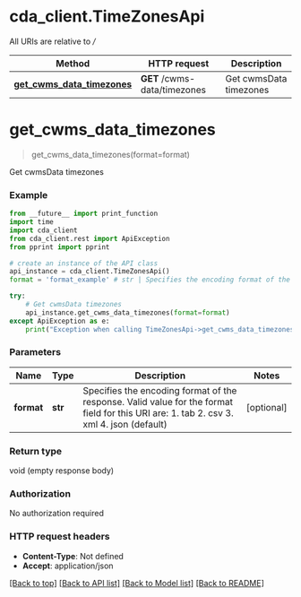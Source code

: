 # cda_client.TimeZonesApi

All URIs are relative to */*

Method | HTTP request | Description
------------- | ------------- | -------------
[**get_cwms_data_timezones**](TimeZonesApi.md#get_cwms_data_timezones) | **GET** /cwms-data/timezones | Get cwmsData timezones

# **get_cwms_data_timezones**
> get_cwms_data_timezones(format=format)

Get cwmsData timezones

### Example
```python
from __future__ import print_function
import time
import cda_client
from cda_client.rest import ApiException
from pprint import pprint

# create an instance of the API class
api_instance = cda_client.TimeZonesApi()
format = 'format_example' # str | Specifies the encoding format of the response. Valid value for the format field for this URI are:  1. tab  2. csv   3. xml  4. json (default) (optional)

try:
    # Get cwmsData timezones
    api_instance.get_cwms_data_timezones(format=format)
except ApiException as e:
    print("Exception when calling TimeZonesApi->get_cwms_data_timezones: %s\n" % e)
```

### Parameters

Name | Type | Description  | Notes
------------- | ------------- | ------------- | -------------
 **format** | **str**| Specifies the encoding format of the response. Valid value for the format field for this URI are:  1. tab  2. csv   3. xml  4. json (default) | [optional] 

### Return type

void (empty response body)

### Authorization

No authorization required

### HTTP request headers

 - **Content-Type**: Not defined
 - **Accept**: application/json

[[Back to top]](#) [[Back to API list]](../README.md#documentation-for-api-endpoints) [[Back to Model list]](../README.md#documentation-for-models) [[Back to README]](../README.md)

